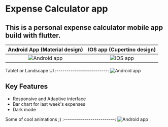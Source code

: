 # Expense Calculator app

This is a personal expense calculator mobile app build with flutter.
---

Android App (Material design) | IOS app (Cupertino design)
:-------------------------:|:-------------------------:
![Android app](https://media.giphy.com/media/9VIDNOMzfssqze4s4z/giphy.gif)   |  ![IOS app](https://media.giphy.com/media/qAwkvBiN8AuUL3AfzP/giphy.gif) 


Tablet or Landscape UI
:-------------------------:
![Android app](https://media.giphy.com/media/olUi6sRzxVMoVD0Dgl/giphy.gif)

## Key Features
- Responsive and Adaptive interface
- Bar chart for last week's expenses
- Dark mode



Some of cool animations ;)
:-------------------------:
![Android app](https://media.giphy.com/media/3GmdOF7ZBwjCd2rPQe/giphy.gif)
